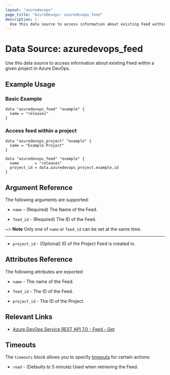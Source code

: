 ```yaml
---
layout: "azuredevops"
page_title: "AzureDevops: azuredevops_feed"
description: |-
  Use this data source to access information about existing Feed within a given project in Azure DevOps.
---
```


# Data Source: azuredevops_feed

Use this data source to access information about existing Feed within a given project in Azure DevOps.

## Example Usage

### Basic Example
```hcl
data "azuredevops_feed" "example" {
  name = "releases"
}
```

### Access feed within a project
```hcl
data "azuredevops_project" "example" {
  name = "Example Project"
}

data "azuredevops_feed" "example" {
  name       = "releases"
  project_id = data.azuredevops_project.example.id
}
```


## Argument Reference

The following arguments are supported:

* `name` - (Required) The Name of the Feed.

* `feed_id` - (Required) The ID of the Feed.

~> **Note** Only one of `name` or `feed_id` can be set at the same time.

---

* `project_id` - (Optional) ID of the Project Feed is created in.

## Attributes Reference

The following attributes are exported:

* `name` - The name of the Feed.

* `feed_id` - The ID of the Feed.

* `project_id` - The ID of the Project.

## Relevant Links

- [Azure DevOps Service REST API 7.0 - Feed - Get](https://learn.microsoft.com/en-us/rest/api/azure/devops/artifacts/feed-management/get-feed?view=azure-devops-rest-7.0)

## Timeouts

The `timeouts` block allows you to specify [timeouts](https://developer.hashicorp.com/terraform/language/resources/syntax#operation-timeouts) for certain actions:

* `read` - (Defaults to 5 minute) Used when retrieving the Feed.